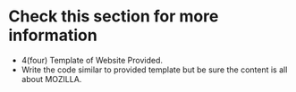 # Check this section for more information
* 4(four) Template of Website Provided.
* Write the code similar to provided template but be sure the content is all about MOZILLA.

